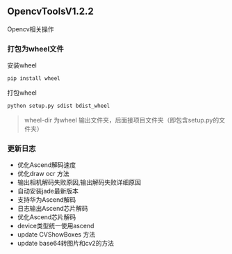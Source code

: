 ##  OpencvToolsV1.2.2
Opencv相关操作

### 打包为wheel文件

安装wheel
```bash
pip install wheel
```
打包wheel
```bash
python setup.py sdist bdist_wheel

```
> wheel-dir 为wheel 输出文件夹，后面接项目文件夹（即包含setup.py的文件夹）

### 更新日志
* 优化Ascend解码速度
* 优化draw ocr 方法
* 输出相机解码失败原因,输出解码失败详细原因
* 自动安装jade最新版本
* 支持华为Ascend解码
* 日志输出Ascend芯片解码
* 优化Ascend芯片解码
* device类型统一使用ascend
* update CVShowBoxes 方法
* update base64转图片和cv2的方法
